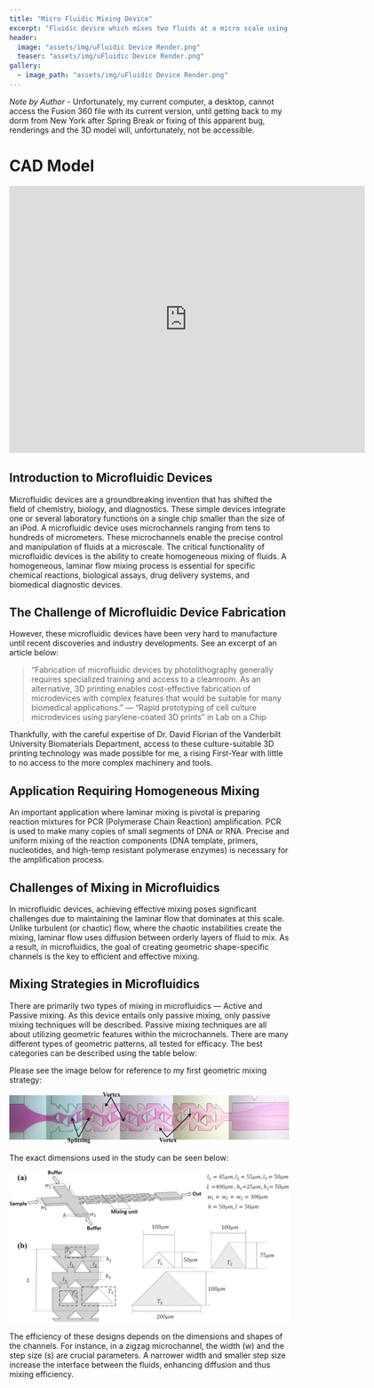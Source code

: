 ```yaml
---
title: "Micro Fluidic Mixing Device"
excerpt: "Fluidic device which mixes two fluids at a micro scale using homogenous mixing."
header:
  image: "assets/img/uFluidic Device Render.png"
  teaser: "assets/img/uFluidic Device Render.png"
gallery:
  - image_path: "assets/img/uFluidic Device Render.png"
---
```


*Note by Author* - Unfortunately, my current computer, a desktop, cannot access the Fusion 360 file with its current version, until getting back to my dorm from New York after Spring Break or fixing of this apparent bug, renderings and the 3D model will, unfortunately, not be accessible.

# CAD Model

<iframe src="https://vanderbilt643.autodesk360.com/shares/public/SH512d4QTec90decfa6e954320b5999ab871?mode=embed" width="640" height="480" allowfullscreen="true" webkitallowfullscreen="true" mozallowfullscreen="true" frameborder="0"></iframe>

## Introduction to Microfluidic Devices

Microfluidic devices are a groundbreaking invention that has shifted the field of chemistry, biology, and diagnostics. These simple devices integrate one or several laboratory functions on a single chip smaller than the size of an iPod. A microfluidic device uses microchannels ranging from tens to hundreds of micrometers. These microchannels enable the precise control and manipulation of fluids at a microscale. The critical functionality of microfluidic devices is the ability to create homogeneous mixing of fluids. A homogeneous, laminar flow mixing process is essential for specific chemical reactions, biological assays, drug delivery systems, and biomedical diagnostic devices.

## The Challenge of Microfluidic Device Fabrication

However, these microfluidic devices have been very hard to manufacture until recent discoveries and industry developments. See an excerpt of an article below:

> “Fabrication of microfluidic devices by photolithography generally requires specialized training and access to a cleanroom. As an alternative, 3D printing enables cost-effective fabrication of microdevices with complex features that would be suitable for many biomedical applications.” — “Rapid prototyping of cell culture microdevices using parylene-coated 3D prints” in Lab on a Chip

Thankfully, with the careful expertise of Dr. David Florian of the Vanderbilt University Biomaterials Department, access to these culture-suitable 3D printing technology was made possible for me, a rising First-Year with little to no access to the more complex machinery and tools.

## Application Requiring Homogeneous Mixing

An important application where laminar mixing is pivotal is preparing reaction mixtures for PCR (Polymerase Chain Reaction) amplification. PCR is used to make many copies of small segments of DNA or RNA. Precise and uniform mixing of the reaction components (DNA template, primers, nucleotides, and high-temp resistant polymerase enzymes) is necessary for the amplification process.

## Challenges of Mixing in Microfluidics

In microfluidic devices, achieving effective mixing poses significant challenges due to maintaining the laminar flow that dominates at this scale. Unlike turbulent (or chaotic) flow, where the chaotic instabilities create the mixing, laminar flow uses diffusion between orderly layers of fluid to mix. As a result, in microfluidics, the goal of creating geometric shape-specific channels is the key to efficient and effective mixing.

## Mixing Strategies in Microfluidics

There are primarily two types of mixing in microfluidics — Active and Passive mixing. As this device entails only passive mixing, only passive mixing techniques will be described. Passive mixing techniques are all about utilizing geometric features within the microchannels. There are many different types of geometric patterns, all tested for efficacy. The best categories can be described using the table below:

Please see the image below for reference to my first geometric mixing strategy:

![Geometric Mixing Strategy Reference](assets/img/1-s2.0-S026387621830042X-gr7.jpg)

The exact dimensions used in the study can be seen below:

![Dimensions for Microfluidic Device](assets/img/Dimensions_for_MicrofluidicDevice.jpg)

The efficiency of these designs depends on the dimensions and shapes of the channels. For instance, in a zigzag microchannel, the width (w) and the step size (s) are crucial parameters. A narrower width and smaller step size increase the interface between the fluids, enhancing diffusion and thus mixing efficiency.
